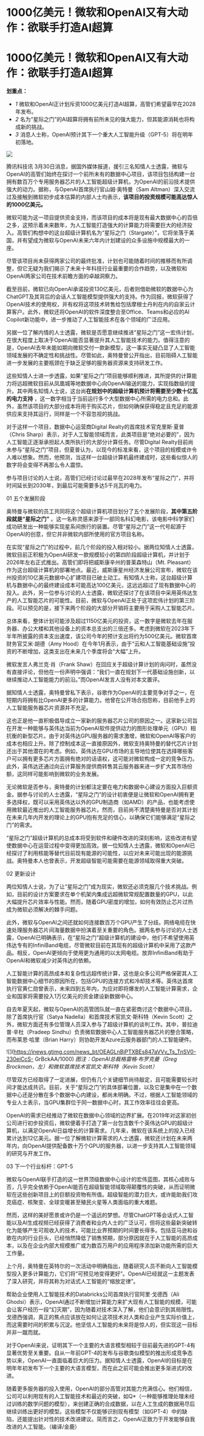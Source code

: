 # 1000亿美元！微软和OpenAI又有大动作：欲联手打造AI超算

# 1000亿美元！微软和OpenAI又有大动作：欲联手打造AI超算

**划重点：**

  * _1_ 微软和OpenAI正计划斥资1000亿美元打造AI超算，高管们希望最早在2028年发布。
  * _2_ 名为“星际之门”的AI超算将拥有前所未见的强大能力，但其能源消耗也将构成新的挑战。
  * _3_ 消息人士称，OpenAI预计其下一个重大人工智能升级（GPT-5）将在明年初落地。

![](https://inews.gtimg.com/om_bt/OLoNdng72QBgSiPWZhduWfNUiq0GTK71sEX9dmPkJlncgAA/1000)

腾讯科技讯
3月30日消息，据国外媒体报道，援引三名知情人士透露，微软与OpenAI的高管们始终在探讨一个前所未有的数据中心项目，该项目包括构建一台拥有数百万个专用服务器芯片的人工智能超级计算机，为OpenAI的前沿技术提供强大的动力。据称，与OpenAI首席执行官山姆·奥特曼（Sam
Altman）深入交流过及接触到微软初步成本估算的内部人士均表示，**该项目的投资规模可能高达惊人的1000亿美元。**

微软可能为这一项目提供资金支持，而该项目的成本将是现有最大数据中心的百倍之多，这预示着未来数年，为人工智能打造强大的计算能力将需要巨大的经济投入。高管们构想中的这台超级计算机名为“星际之门（Stargate）”，它将坐落于美国，并有望成为微软与OpenAI未来六年内计划建设的众多设施中规模最大的一座。

尽管该项目尚未获得两家公司的最终批准，计划也可能随着时间的推移而有所调整，但它无疑为我们揭示了未来十年科技行业最重要的合作趋势，以及微软和OpenAI两家公司在技术前瞻方面的卓越洞察力。

截至目前，微软已向OpenAI承诺投资130亿美元，后者则借助微软的数据中心为ChatGPT及其背后的会话人工智能模型提供强大的支持。作为回报，微软获得了OpenAI技术的使用权，并有权将这项技术转售给包括摩根士丹利在内的自家云计算客户。此外，微软还将OpenAI的软件深度整合至Office、Teams和必应的AI
Copilot新功能中，进一步推动了人工智能技术在各个领域的广泛应用。

另据一位了解内情的人士透露，微软是否愿意继续推进“星际之门”这一宏伟计划，在很大程度上取决于OpenAI能否显著提升其人工智能技术的能力。值得注意的是，OpenAI去年未能如期向微软交付一款新模型，这一事实无疑凸显了人工智能领域发展的不确定性和挑战性。尽管如此，奥特曼曾公开指出，目前阻碍人工智能进一步发展的主要瓶颈在于缺乏足够的服务器资源来支持研发工作。

这些知情人士进一步透露，如果“星际之门”项目能够顺利推进，其所提供的计算能力将远超微软目前从凤凰城等地数据中心向OpenAI输送的能力，实现指数级的提升。其中两名知情人士说，这台尚**在规划中的超级计算机预计将需要至少数十亿瓦的电力支持**
，这一数字相当于当前运行多个大型数据中心所需的电力总和。此外，虽然该项目的大部分成本将用于购买芯片，但如何确保获得稳定且充足的能源供应来支持其运行，同样是一个不容忽视的挑战。

对于这样一个项目，数据中心运营商Digital Realty的首席技术官克里斯·夏普（Chris
Sharp）表示，对于人工智能领域而言，此类项目是“绝对必要的”，因为人工智能正逐渐承担起人类所执行的大部分计算任务。尽管Digital
Realty目前尚未参与“星际之门”项目，但夏普认为，以现今的标准来看，这个项目的规模或许令人难以想象。然而，他预测，当这样一台超级计算机最终建成时，这些看似惊人的数字将会变得不再那么令人震惊。

参与项目讨论的人士说，高管们已经讨论过最早在2028年发布“星际之门”，并将时间延长到2030年，到最后可能需要多达5千兆瓦的电力。

01 五个发展阶段

奥特曼与微软的员工共同将这个超级计算机项目划分了五个发展阶段，**其中第五阶段就是“星际之门”**
。这一名称灵感来源于一部同名科幻电影，该电影中科学家们成功研发出一种能够实现星系间旅行的装置。尽管“星际之门”这一代号起源于OpenAI的创意，但它并非微软内部所使用的官方项目名称。

在实现“星际之门”的过程中，前几个阶段的投入相对较小。据两位知情人士透露，微软目前正积极为OpenAI研发一款规模较小的第四阶段超级计算机，并计划于2026年左右正式推出。高管们即将把威斯康辛州的普莱森特山（Mt.
Pleasant）作为这台超级计算机的部署地点。最近，威斯康星州经济发展公司宣布，微软在该州投资的10亿美元数据中心扩建项目已破土动工。有知情人士称，这台超级计算机与数据中心的最终建设成本可能高达100亿美元，这远远超过了现有数据中心的投入。此外，另一位参与讨论的人士透露，微软还探讨了在该项目中采用英伟达生产的人工智能芯片的可能性。目前，微软与OpenAI正处于这项宏伟计划的第三阶段。可以预见的是，接下来两个阶段的大部分开销将主要用于采购人工智能芯片。

总体来看，整体计划可能涉及超过1150亿美元的投资，这一数字是微软去年在服务器、办公大楼和其他设备上的资本总支出的三倍还多。考虑到微软在2023年下半年所披露的资本支出速度，该公司今年的预计支出将约为500亿美元。微软首席财务官艾米·胡德（Amy
Hood）在今年1月表示，由于“云和人工智能基础设施”投资的不断增加，这类支出在未来几个季度将会“大幅”上升。

微软发言人弗兰克·肖（Frank
Shaw）在回应关于超级计算计划的询问时，虽然没有直接评论，但他在一份声明中强调：“我们一直在规划下一代基础设施创新，以继续推动人工智能能力的前沿。”而OpenAI发言人没有对本文置评。

据知情人士透露，奥特曼曾私下表示，谷歌作为OpenAI的主要竞争对手之一，在短期内将拥有比OpenAI更多的计算能力。他曾在公开场合抱怨称，目前他手上的人工智能服务器芯片资源并不充足。

这也正是他一直积极倡导成立一家新的服务器芯片公司的原因之一。这家新公司旨在开发一种能够与英伟达当前为OpenAI软件提供动力的图形处理单元（GPU）相抗衡的新型芯片。由于对英伟达GPU服务器的需求激增，微软和OpenAI等客户的成本也相应上升。除了控制成本这一直接原因外，微软支持奥特曼的替代芯片计划还出于其他潜在的考虑。例如，英伟达在GPU市场的主导地位使其在选择哪些客户可以拥有更多芯片方面拥有绝对的话语权，这可能对微软构成一定的竞争压力。此外，英伟达还通过向云计算服务提供商转售其云服务器来进一步扩大其市场份额，这同样可能影响到微软的业务发展。

无论微软是否参与，奥特曼的计划都注定要在电力和数据中心建设方面投入巨额资金。据参与讨论的人士透露，“星际之门”的设计初衷便是让微软和OpenAI拥有更多选择权，既可以采用英伟达以外的GPU制造商（如AMD）的产品，也能考虑使用微软最近推出的人工智能服务器芯片。然而，目前尚不清楚奥特曼是否对其计划在未来几年内开发的理论上的GPU抱有充足的信心，以确保它们能够满足“星际之门”的需求。

“星际之门”超级计算机的总成本将受到软件和硬件改进的深刻影响，这些改进有望使数据中心在运营过程中变得更加高效。据一位知情人士透露，微软和OpenAI已经探讨了利用核能等替代目前现有能源的可能性，以应对未来可能出现的能源挑战。奥特曼本人也曾表示，开发超级智能可能需要在能源领域取得重大突破。

02 更新设计

两位知情人士说，为了让“星际之门”成为现实，微软还必须克服几个技术挑战。例如，目前的设计方案要求在单个机架内集成远超微软常规配置数量的GPU，以此大幅提升芯片效率与性能。然而，随着GPU密度的增加，如何有效防止芯片过热成为微软必须解决的棘手问题。

此外，微软与OpenAI之间还就如何连接数百万个GPU产生了分歧。网络电缆在快速处理服务器芯片间海量数据中扮演着至关重要的角色。据两名参与讨论的人士透露，OpenAI已明确表示，在“星际之门”超级计算机的建设中，他们不希望使用英伟达专有的InfiniBand电缆，尽管微软目前在其现有的超级计算机中采用了这款产品。相反，OpenAI更倾向于使用更为通用的以太网电缆。放弃InfiniBand有助于OpenAI和微软减少对英伟达的依赖。

人工智能计算的高昂成本和复杂性远超传统计算，这也是众多公司严格保密其人工智能数据中心细节的原因所在，包括GPU的连接方式和冷却技术等。英伟达首席执行官黄仁勋曾表示，未来四到五年内，为应对即将爆发的人工智能计算需求，企业和国家将需要投入1万亿美元的资金建设新数据中心。

自去年夏天起，微软与OpenAI的高管团队就一直在紧密商讨这个数据中心项目。除了首席执行官（Satya Nadella）和首席技术官凯文·斯科特（Kevin
Scott）之外，微软方面还有多位管理人员深入参与了超级计算机的谈判工作。其中，普拉迪普·辛杜（Pradeep
Sindhu）负责微软数据中心人工智能服务器芯片的整合策略，而布莱恩·哈里（Brian Harry）则协助开发Azure云服务器部门的人工智能硬件。

![](https://inews.gtimg.com/news_bt/OEAGLnBjPTXBEs847aVVv_Ts_TnSV0-230eiCcS-
GrBckAA/1000) _图注：OpenAI总裁格雷格·布罗克曼（Greg Brockman，左）和微软首席技术官凯文·斯科特（Kevin
Scott）_

尽管双方已经取得了一定进展，但仍有几个关键细节尚待敲定，且可能需要较长时间才能达成共识。目前，关于“星际之门”的具体部署位置，以及它是集中在一个数据中心还是分散在多个数据中心内建设，都尚未明确。不过，根据人工智能领域的专业人士表示，当GPU集群位于同一数据中心时，其工作效率往往会更高。

OpenAI的需求已经推动了微软在数据中心领域的边界扩展。在2019年对这家初创公司进行初步投资后，微软便着手打造了第一台包含数千个英伟达GPU的超级计算机，以满足OpenAI日益增长的计算需求。几年来，微软在该系统上的投入已经累计达到12亿美元。据一位了解微软计算需求的人士透露，微软还计划在未来两年内，向OpenAI提供配备数十万个GPU的服务器，以进一步支持其人工智能领域的研究与开发工作。

03 下一个行业标杆：GPT-5

微软与OpenAI联手打造的这一世界顶级数据中心设计的宏伟蓝图，其核心成败与否，几乎完全依赖于OpenAI能否在超级智能领域取得颠覆性的突破，从而证明微软在这些创新项目上的巨额投资物有所值。超级智能的潜力巨大，或许能助我们攻克癌症、核聚变、全球变暖甚至殖民火星等人类面临的重大难题。

然而，这样的美好愿景或许仍是一个遥远的梦想。尽管ChatGPT等会话式人工智能以及AI生成视频已经获得了消费者和业内人士的广泛认可，但将这些最新突破转化为能够产生可观收入的技术，可能比业界预期的时间要长得多。包括亚马逊和谷歌在内的行业巨头，已经悄然降低了销售预期，部分原因就在于人工智能的高昂成本，以及在企业内部大规模推广或为数百万用户的应用程序添加新功能所需的巨大工作量。

上个月，奥特曼在英特尔的一次活动中明确指出，随着研究人员不断向人工智能模型投入更多计算能力，它们将“可预见地变得更好”。OpenAI已经就这一主题发表了深入研究，并将其称为对话式人工智能的“缩放定律”。

帮助企业使用人工智能技术的Databricks公司首席执行官阿里·戈德西（Ali
Ghodsi）表示，OpenAI通过不断增加计算能力来扩大现有人工智能的规模，可能会让客户经历一段“幻灭期”，因为随着对技术深入了解，他们会意识到其局限性。戈德西强调，真正的焦点应该放在如何让这项技术对人类和企业产生实际价值上，而这需要时间的积累与沉淀。他坚信人工智能的未来将是惊人的，但实现这一目标并非一蹴而就。

对于OpenAI来说，证明其下一个主要的大语言模型相较于目前最先进的GPT-4有显著优势至关重要。自从一年前GPT-4的发布与谷歌类似模型的推出形成竞争态势以来，OpenAI一直面临着巨大的压力。据知情人士透露，OpenAI的目标是在明年年初发布下一个主要的大语言模型，而在此之前可能会推出更多渐进式的改进。

随着更多服务器的投入使用，OpenAI的部分高管对其能力充满信心。他们相信，公司可以利用现有的人工智能技术和最近的突破，如Q*（一种能够推理处理未经过训练的数学问题的模型），来创建正确的合成数据，以在人工生成的数据用尽后继续训练出更好的模型。这些模型不仅能够识别现有模型（如GPT-4）中的缺陷，还能提出针对性的技术改进建议。简而言之，OpenAI正致力于开发能够自我改进的人工智能。（编译/金鹿）

